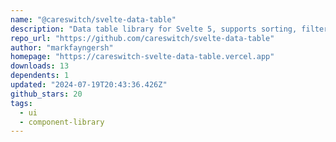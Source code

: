 ```yaml
---
name: "@careswitch/svelte-data-table"
description: "Data table library for Svelte 5, supports sorting, filtering, pagination."
repo_url: "https://github.com/careswitch/svelte-data-table"
author: "markfayngersh"
homepage: "https://careswitch-svelte-data-table.vercel.app"
downloads: 13
dependents: 1
updated: "2024-07-19T20:43:36.426Z"
github_stars: 20
tags: 
  - ui
  - component-library
---
```

